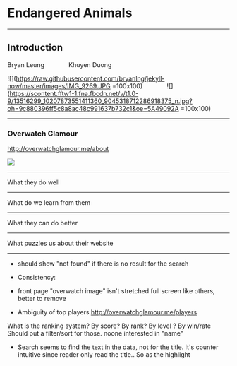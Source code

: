 # Endangered Animals 


---

## Introduction

Bryan Leung											&nbsp;&nbsp;&nbsp;&nbsp;&nbsp;&nbsp;&nbsp;&nbsp;&nbsp;&nbsp;&nbsp;&nbsp; Khuyen Duong
										
![](https://raw.githubusercontent.com/bryanlng/jekyll-now/master/images/IMG_9269.JPG =100x100) &nbsp;&nbsp;&nbsp;&nbsp;&nbsp;&nbsp;&nbsp;&nbsp;&nbsp;&nbsp;&nbsp;&nbsp; ![](https://scontent.fftw1-1.fna.fbcdn.net/v/t1.0-9/13516299_10207873551411360_9045318712286918375_n.jpg?oh=9c880396ff5c8a8ac48c991637b732c1&oe=5A49092A =100x100)


---

### Overwatch Glamour

http://overwatchglamour.me/about

![](https://i.imgur.com/sjDHqIA.jpg)

---

What they do well


---

What do we learn from them

---

What they can do better

---

What puzzles us about their website

---

- should show "not found" if there is no result for the search

- Consistency:
- front page "overwatch image" isn't stretched full screen like others, better to remove

- Ambiguity of top players
http://overwatchglamour.me/players

What is the ranking system? By score? By rank? By level ? By win/rate
Should put a filter/sort for those. noone interested in "name"

- Search seems to find the text in the data, not for the title. It's counter intuitive since reader only read the title.. So as the highlight 
